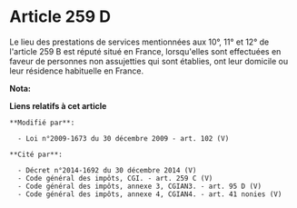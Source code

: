 # Article 259 D

Le lieu des prestations de services mentionnées aux 10°, 11° et 12° de l'article 259 B est réputé situé en France,
lorsqu'elles sont effectuées en faveur de personnes non assujetties qui sont établies, ont leur domicile ou leur résidence
habituelle en France.

**Nota:**



**Liens relatifs à cet article**

	**Modifié par**:

	  - Loi n°2009-1673 du 30 décembre 2009 - art. 102 (V)

	**Cité par**:

	  - Décret n°2014-1692 du 30 décembre 2014 (V)
	  - Code général des impôts, CGI. - art. 259 C (V)
	  - Code général des impôts, annexe 3, CGIAN3. - art. 95 D (V)
	  - Code général des impôts, annexe 4, CGIAN4. - art. 41 nonies (V)
